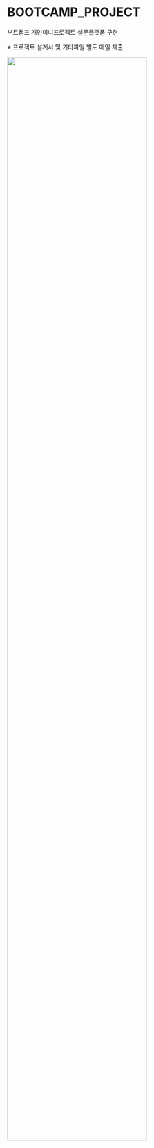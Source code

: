 # BOOTCAMP_PROJECT
부트캠프 개인미니프로젝트 설문플랫폼 구현

※ 프로젝트 설계서 및 기타파일 별도 메일 제출

<img width="80%" src="https://user-images.githubusercontent.com/105297068/167791702-bae3afb1-e381-47e2-b6de-54f8c03688e4.gif"/>
